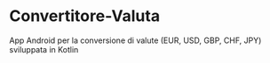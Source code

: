 # Convertitore-Valuta
App Android per la conversione di valute (EUR, USD, GBP, CHF, JPY) sviluppata in Kotlin
